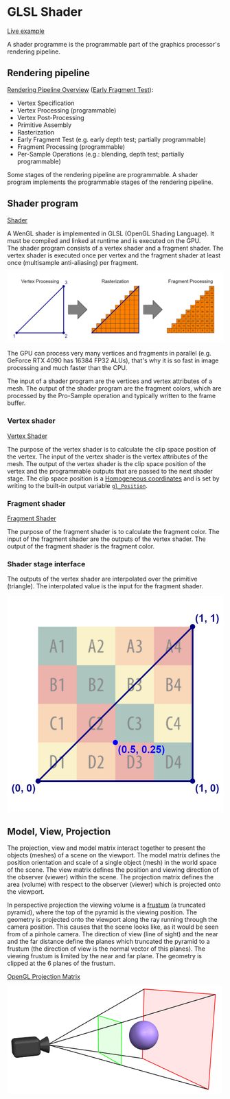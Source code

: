 # GLSL Shader

[Live example](https://roomle.github.io/dev-talk-shader-webgl2/dist/client/)

A shader programme is the programmable part of the graphics processor's rendering pipeline.

## Rendering pipeline

[Rendering Pipeline Overview](https://www.khronos.org/opengl/wiki/Rendering_Pipeline_Overview) ([Early Fragment Test](https://www.khronos.org/opengl/wiki/Early_Fragment_Test)):

- Vertex Specification
- Vertex Processing (programmable)
- Vertex Post-Processing
- Primitive Assembly
- Rasterization
- Early Fragment Test (e.g. early depth test; partially programmable)
- Fragment Processing (programmable)
- Per-Sample Operations (e.g.: blending, depth test; partially programmable)

Some stages of the rendering pipeline are programmable. A shader program implements the programmable stages of the rendering pipeline.

## Shader program

[Shader](https://www.khronos.org/opengl/wiki/Shader)

A WenGL shader is implemented in GLSL (OpenGL Shading Language). It must be compiled and linked at runtime and is executed on the GPU.  
The shader program consists of a vertex shader and a fragment shader. The vertex shader is executed once per vertex and the fragment shader at least once (multisample anti-aliasing) per fragment.

![rasterization](./docs/rasterization.png)

The GPU can process very many vertices and fragments in parallel (e.g. GeForce RTX 4090 has 16384 FP32 ALUs), that's why it is so fast in image processing and much faster than the CPU.

The input of a shader program are the vertices and vertex attributes of a mesh. The output of the shader program are the fragment colors, which are processed by the Pro-Sample operation and typically written to the frame buffer.

### Vertex shader

[Vertex Shader](https://www.khronos.org/opengl/wiki/Vertex_Shader)

The purpose of the vertex shader is to calculate the clip space position of the vertex.
The input of the vertex shader is the vertex attributes of the mesh.
The output of the vertex shader is the clip space position of the vertex and the programmable outputs that are passed to the next shader stage.
The clip space position is a [Homogeneous coordinates](https://en.wikipedia.org/wiki/Homogeneous_coordinates) and is set by writing to the built-in output variable [`gl_Position`](https://registry.khronos.org/OpenGL-Refpages/gl4/html/gl_Position.xhtml).

### Fragment shader

[Fragment Shader](https://www.khronos.org/opengl/wiki/Fragment_Shader)

The purpose of the fragment shader is to calculate the fragment color.
The input of the fragment shader are the outputs of the vertex shader.
The output of the fragment shader is the fragment color.

### Shader stage interface

The outputs of the vertex shader are interpolated over the primitive (triangle). The interpolated value is the input for the fragment shader.

![interpolation](./docs/interpolation.png)

## Model, View, Projection

The projection, view and model matrix interact together to present the objects (meshes) of a scene on the viewport.
The model matrix defines the position orientation and scale of a single object (mesh) in the world space of the scene.
The view matrix defines the position and viewing direction of the observer (viewer) within the scene.
The projection matrix defines the area (volume) with respect to the observer (viewer) which is projected onto the viewport.

In perspective projection the viewing volume is a [frustum](https://en.wikipedia.org/wiki/Viewing_frustum) (a truncated pyramid), where the top of the pyramid is the viewing position. The geometry is projected onto the viewport along the ray running through the camera position. This causes that the scene looks like, as it would be seen from of a pinhole camera.
The direction of view (line of sight) and the near and the far distance define the planes which truncated the pyramid to a frustum (the direction of view is the normal vector of this planes).
The viewing frustum is limited by the near and far plane. The geometry is clipped at the 6 planes of the frustum.

[OpenGL Projection Matrix](http://www.songho.ca/opengl/gl_projectionmatrix.html)

[![perspective view frustum](./docs/perspective_view_frustum.gif)](https://rabbid76.github.io/graphics-snippets/example/threejs/three_perspective.html)
